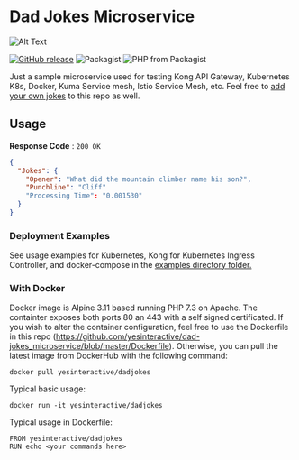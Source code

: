# Dad Jokes Microservice #
![Alt Text](https://dev-to-uploads.s3.amazonaws.com/i/0ckh82ned3gipoy2o03m.jpg)

[![GitHub release](https://img.shields.io/github/release/yesinteractive/dad-jokes_microservice.svg)](https://github.com/yesinteractive/dad-jokes_microservice) 
![Packagist](https://img.shields.io/packagist/l/fsl/fsl.svg) ![PHP from Packagist](https://img.shields.io/packagist/php-v/fsl/fsl.svg)

Just a sample microservice used for testing Kong API Gateway, Kubernetes K8s, Docker, Kuma Service mesh, Istio Service Mesh, etc. Feel free to [add your own jokes](https://github.com/yesinteractive/dad-jokes_microservice/blob/master/controllers/jokes.txt) to this repo as well.

## Usage ##

**Response Code** : `200 OK`

```json
{
  "Jokes": {
    "Opener": "What did the mountain climber name his son?",
    "Punchline": "Cliff"
    "Processing Time": "0.001530"
  }
}
```

### Deployment Examples ###

See usage examples for Kubernetes, Kong for Kubernetes Ingress Controller, and docker-compose in the [examples directory folder.](https://github.com/yesinteractive/dad-jokes_microservice/blob/master/examples)

### With Docker ###

Docker image is Alpine 3.11 based running PHP 7.3 on Apache. The containter exposes both ports 80 an 443 with a self signed certificated. If you wish to alter the container configuration, feel free to use the Dockerfile in this repo (https://github.com/yesinteractive/dad-jokes_microservice/blob/master/Dockerfile). Otherwise, you can pull the latest image from DockerHub with the following command:
```
docker pull yesinteractive/dadjokes
```
Typical basic usage:

```
docker run -it yesinteractive/dadjokes
```

Typical usage in Dockerfile:

```
FROM yesinteractive/dadjokes
RUN echo <your commands here>
```


